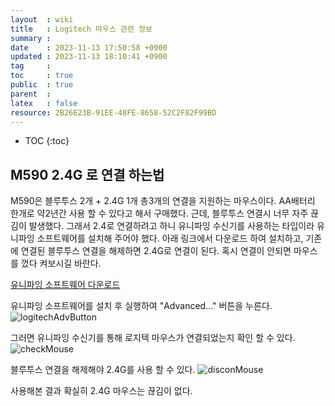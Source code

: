 ```yaml
---
layout  : wiki
title   : Logitech 마우스 관련 정보
summary : 
date    : 2023-11-13 17:50:58 +0900
updated : 2023-11-13 18:10:41 +0900
tag     : 
toc     : true
public  : true
parent  : 
latex   : false
resource: 2B26E23B-91EE-48FE-8658-52C2F82F99BD
---
```

* TOC
{:toc}

## M590 2.4G 로 연결 하는법
M590은 블루투스 2개 + 2.4G 1개 총3개의 연결을 지원하는 마우스이다.
AA배터리 한개로 약2년간 사용 할 수 있다고 해서 구매했다.
근데, 블루투스 연결시 너무 자주 끊김이 발생했다.
그래서 2.4로 연결하려고 하니 유니파잉 수신기를 사용하는 타입이라 유니파잉 소프트웨어를 설치해 주어야 했다.
아래 링크에서 다운로드 하여 설치하고,
기존에 연결된 블루투스 연결을 해제하면 2.4G로 연결이 된다.
혹시 연결이 안되면 마우스를 껐다 켜보시길 바란다.

[유니파잉 소프트웨어 다운로드](https://support.logi.com/hc/ko/articles/360025297913)

유니파잉 소프트웨어를 설치 후 실행하여 "Advanced..." 버튼을 누른다.
![logitechAdvButton](../assets/img/logitechAdvButton.png)

그러면 유니파잉 수신기를 통해 로지텍 마우스가 연결되었는지 확인 할 수 있다.
![checkMouse](../assets/img/checkMouse.png)

블루투스 연결을 해제해야 2.4G를 사용 할 수 있다.
![disconMouse](../assets/img/disconMouse.png)


사용해본 결과 확실히 2.4G 마우스는 끊김이 없다.




